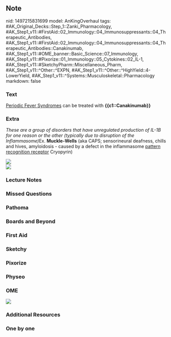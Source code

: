 ## Note
nid: 1497215831699
model: AnKingOverhaul
tags: #AK_Original_Decks::Step_1::Zanki_Pharmacology, #AK_Step1_v11::#FirstAid::02_Immunology::04_Immunosuppressants::04_Therapeutic_Antibodies, #AK_Step1_v11::#FirstAid::02_Immunology::04_Immunosuppressants::04_Therapeutic_Antibodies::Canakinumab, #AK_Step1_v11::#OME_banner::Basic_Science::07_Immunology, #AK_Step1_v11::#Pixorize::01_Immunology::05_Cytokines::02_IL-1, #AK_Step1_v11::#SketchyPharm::Miscellaneous_Pharm, #AK_Step1_v11::^Other::^EXPN, #AK_Step1_v11::^Other::^HighYield::4-LowerYield, #AK_Step1_v11::^Systems::Musculoskeletal::Pharmacology
markdown: false

### Text
<div>
  <u>Periodic Fever Syndromes</u> can be treated with
  <b>{{c1::Canakinumab}}</b>
</div>

### Extra
<i>These are a group of disorders that have unregulated production
of IL-1B for one reason or the other (typically due to disruption
of the Inflammasome)</i>Ex. <b>Muckle-Wells</b> (aka CAPS;
sensorineural deafness, chills and hives, amyloidosis - caused by a
defect in the inflammasome <u>pattern recognition receptor</u>
Cryopyrin)
<div>
  <i><img src=
  "Fig-1-Protein-interactions-in-the-cryopyrin-ASC-caspase-1-and-IL-1-pathways-in.png"></i>
</div>
<div>
  <i><img src="paste-12128987643905.jpg"></i>
</div>

### Lecture Notes


### Missed Questions


### Pathoma


### Boards and Beyond


### First Aid


### Sketchy


### Pixorize


### Physeo


### OME
<div class="ome-widget">
  <a href=
  "https://onlinemeded.org/spa/immunology?ref=anki"><img src=
  "_OME_AnkiFlashcards_Topic_6.png"></a>
</div>

### Additional Resources


### One by one

